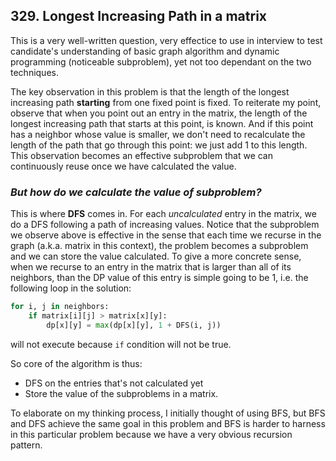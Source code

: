 ## 329. Longest Increasing Path in a matrix

This is a very well-written question, very effectice to use in interview
to test candidate's understanding of basic graph algorithm and 
dynamic programming (noticeable subproblem), yet not too dependant
on the two techniques.

The key observation in this problem is that the length of the longest
increasing path __starting__ from one fixed point is fixed. To reiterate
my point, observe that when you point out an entry in the matrix,
the length of the longest increasing path that starts at this point, is known.
And if this point has a neighbor whose value is smaller, we don't need
to recalculate the length of the path that go through this point:
we just add 1 to this length. This observation becomes an effective
subproblem that we can continuously reuse once we have calculated the
value.

### _But how do we calculate the value of subproblem?_

This is where __DFS__ comes in. For each _uncalculated_ entry in the matrix, we do
a DFS following a path of increasing values. Notice that the subproblem we 
observe above is effective in the sense that each time we recurse
in the graph (a.k.a. matrix in this context), the problem becomes a
subproblem and we can store the value calculated. To give a more
concrete sense, when we recurse to an entry in the matrix that is
larger than all of its neighbors, than the DP value of this entry
is simple going to be 1, i.e. the following loop in the solution:
```python
for i, j in neighbors:
    if matrix[i][j] > matrix[x][y]:
        dp[x][y] = max(dp[x][y], 1 + DFS(i, j))
```
will not execute because `if` condition will not be true.

So core of the algorithm is thus:

* DFS on the entries that's not calculated yet
* Store the value of the subproblems in a matrix.

To elaborate on my thinking process, I initially thought of using
BFS, but BFS and DFS achieve the same goal in this problem and
BFS is harder to harness in this particular problem because we 
have a very obvious recursion pattern. 